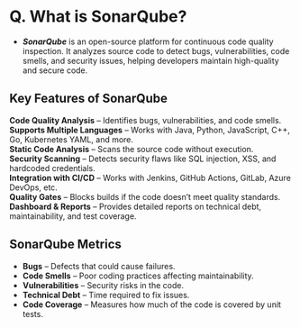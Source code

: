 # Q. What is SonarQube?
- ***SonarQube*** is an open-source platform for continuous code quality inspection. It analyzes source code to detect bugs, vulnerabilities, code smells, and security issues, helping developers maintain high-quality and secure code.

## Key Features of SonarQube

 **Code Quality Analysis** – Identifies bugs, vulnerabilities, and code smells.  
 **Supports Multiple Languages** – Works with Java, Python, JavaScript, C++, Go, Kubernetes YAML, and more.  
 **Static Code Analysis** – Scans the source code without execution.  
 **Security Scanning** – Detects security flaws like SQL injection, XSS, and hardcoded credentials.  
 **Integration with CI/CD** – Works with Jenkins, GitHub Actions, GitLab, Azure DevOps, etc.  
 **Quality Gates** – Blocks builds if the code doesn’t meet quality standards.  
 **Dashboard & Reports** – Provides detailed reports on technical debt, maintainability, and test coverage.  

## SonarQube Metrics

- **Bugs** – Defects that could cause failures.  
- **Code Smells** – Poor coding practices affecting maintainability.  
- **Vulnerabilities** – Security risks in the code.  
- **Technical Debt** – Time required to fix issues.  
- **Code Coverage** – Measures how much of the code is covered by unit tests.  

